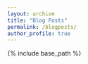 ```yaml
---
layout: archive
title: "Blog Posts"
permalink: /blogposts/
author_profile: true
---
```


{% include base_path %}